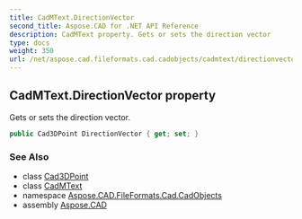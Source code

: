 ```yaml
---
title: CadMText.DirectionVector
second_title: Aspose.CAD for .NET API Reference
description: CadMText property. Gets or sets the direction vector
type: docs
weight: 350
url: /net/aspose.cad.fileformats.cad.cadobjects/cadmtext/directionvector/
---
```

## CadMText.DirectionVector property

Gets or sets the direction vector.

```csharp
public Cad3DPoint DirectionVector { get; set; }
```

### See Also

* class [Cad3DPoint](../../cad3dpoint/)
* class [CadMText](../)
* namespace [Aspose.CAD.FileFormats.Cad.CadObjects](../../cadmtext/)
* assembly [Aspose.CAD](../../../)



